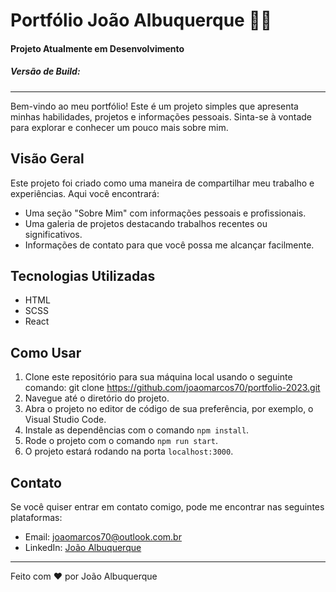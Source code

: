 # Portfólio João Albuquerque 👨‍💻
#### Projeto Atualmente em Desenvolvimento
##### Versão de Build:
---

Bem-vindo ao meu portfólio! Este é um projeto simples que apresenta minhas habilidades, projetos e informações pessoais. Sinta-se à vontade para explorar e conhecer um pouco mais sobre mim.

## Visão Geral
Este projeto foi criado como uma maneira de compartilhar meu trabalho e experiências. Aqui você encontrará:

- Uma seção "Sobre Mim" com informações pessoais e profissionais.
- Uma galeria de projetos destacando trabalhos recentes ou significativos.
- Informações de contato para que você possa me alcançar facilmente.

## Tecnologias Utilizadas
- HTML
- SCSS
- React

## Como Usar
1. Clone este repositório para sua máquina local usando o seguinte comando:
    git clone https://github.com/joaomarcos70/portfolio-2023.git
2. Navegue até o diretório do projeto.
3. Abra o projeto no editor de código de sua preferência, por exemplo, o Visual Studio Code.
4. Instale as dependências com o comando `npm install`.
5. Rode o projeto com o comando `npm run start`.
6. O projeto estará rodando na porta `localhost:3000`.

## Contato

Se você quiser entrar em contato comigo, pode me encontrar nas seguintes plataformas:

- Email: joaomarcos70@outlook.com.br
- LinkedIn: [João Albuquerque](https://www.linkedin.com/in/joaoalbuquerq/)
---

Feito com ❤️ por João Albuquerque
